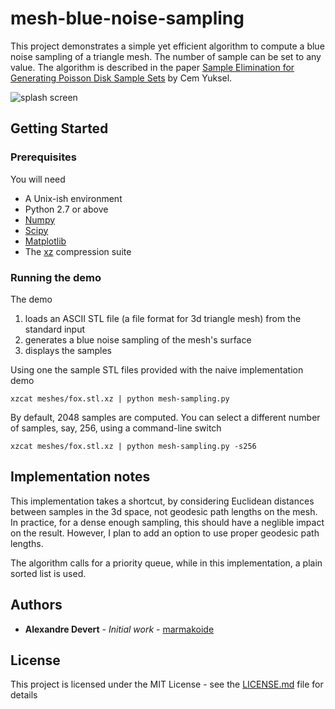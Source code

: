 # mesh-blue-noise-sampling

This project demonstrates a simple yet efficient algorithm to compute a blue noise
sampling of a triangle mesh. The number of sample can be set to any value.
The algorithm is described in the paper 
[Sample Elimination for Generating Poisson Disk Sample Sets](http://www.cemyuksel.com/research/sampleelimination/) 
by Cem Yuksel.

![splash screen](https://raw.githubusercontent.com/marmakoide/mesh-blue-noise-sampling/master/splash.png)

## Getting Started

### Prerequisites

You will need

* A Unix-ish environment
* Python 2.7 or above
* [Numpy](http://www.numpy.org)
* [Scipy](http://www.scipy.org)
* [Matplotlib](https://matplotlib.org)
* The [xz](https://en.wikipedia.org/wiki/Xz) compression suite


### Running the demo

The demo 

1. loads an ASCII STL file (a file format for 3d triangle mesh) from the
standard input
2. generates a blue noise sampling of the mesh's surface
3. displays the samples

Using one the sample STL files provided with the naive implementation demo

```
xzcat meshes/fox.stl.xz | python mesh-sampling.py
```

By default, 2048 samples are computed. You can select a different number of
samples, say, 256, using a command-line switch

```
xzcat meshes/fox.stl.xz | python mesh-sampling.py -s256
```


## Implementation notes

This implementation takes a shortcut, by considering Euclidean distances
between samples in the 3d space, not geodesic path lengths on the mesh. In 
practice, for a dense enough sampling, this should have a neglible impact on
the result. However, I plan to add an option to use proper geodesic path lengths.

The algorithm calls for a priority queue, while in this implementation, a plain
sorted list is used. 

## Authors

* **Alexandre Devert** - *Initial work* - [marmakoide](https://github.com/marmakoide)

## License

This project is licensed under the MIT License - see the [LICENSE.md](LICENSE.md) file for details

